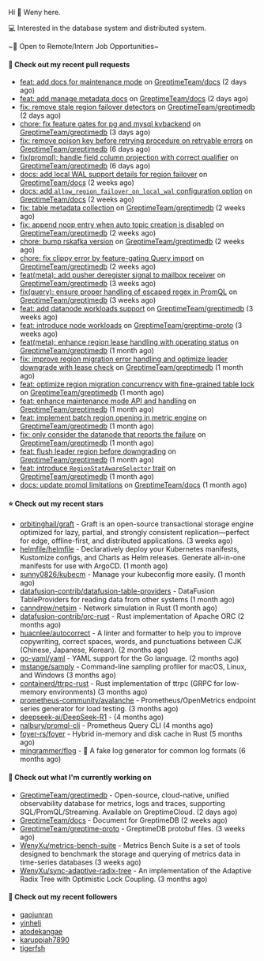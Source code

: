 Hi 👋 Weny here.

💻 Interested in the database system and distributed system.

~🍺 Open to Remote/Intern Job Opportunities~

#### 🔨 Check out my recent pull requests

- [feat: add docs for maintenance mode](https://github.com/GreptimeTeam/docs/pull/1800) on [GreptimeTeam/docs](https://github.com/GreptimeTeam/docs) (2 days ago)
- [feat: add manage metadata docs](https://github.com/GreptimeTeam/docs/pull/1799) on [GreptimeTeam/docs](https://github.com/GreptimeTeam/docs) (2 days ago)
- [fix: remove stale region failover detectors](https://github.com/GreptimeTeam/greptimedb/pull/6221) on [GreptimeTeam/greptimedb](https://github.com/GreptimeTeam/greptimedb) (2 days ago)
- [chore: fix feature gates for pg and mysql kvbackend](https://github.com/GreptimeTeam/greptimedb/pull/6211) on [GreptimeTeam/greptimedb](https://github.com/GreptimeTeam/greptimedb) (3 days ago)
- [fix: remove poison key before retrying procedure on retryable errors](https://github.com/GreptimeTeam/greptimedb/pull/6189) on [GreptimeTeam/greptimedb](https://github.com/GreptimeTeam/greptimedb) (6 days ago)
- [fix(promql): handle field column projection with correct qualifier](https://github.com/GreptimeTeam/greptimedb/pull/6183) on [GreptimeTeam/greptimedb](https://github.com/GreptimeTeam/greptimedb) (6 days ago)
- [docs: add local WAL support details for region failover](https://github.com/GreptimeTeam/docs/pull/1742) on [GreptimeTeam/docs](https://github.com/GreptimeTeam/docs) (2 weeks ago)
- [docs: add `allow_region_failover_on_local_wal` configuration option](https://github.com/GreptimeTeam/docs/pull/1741) on [GreptimeTeam/docs](https://github.com/GreptimeTeam/docs) (2 weeks ago)
- [fix: table metadata collection](https://github.com/GreptimeTeam/greptimedb/pull/6102) on [GreptimeTeam/greptimedb](https://github.com/GreptimeTeam/greptimedb) (2 weeks ago)
- [fix: append noop entry when auto topic creation is disabled](https://github.com/GreptimeTeam/greptimedb/pull/6092) on [GreptimeTeam/greptimedb](https://github.com/GreptimeTeam/greptimedb) (2 weeks ago)
- [chore: bump rskafka version](https://github.com/GreptimeTeam/greptimedb/pull/6090) on [GreptimeTeam/greptimedb](https://github.com/GreptimeTeam/greptimedb) (2 weeks ago)
- [chore: fix clippy error by feature-gating Query import](https://github.com/GreptimeTeam/greptimedb/pull/6085) on [GreptimeTeam/greptimedb](https://github.com/GreptimeTeam/greptimedb) (2 weeks ago)
- [feat(meta): add pusher deregister signal to mailbox receiver](https://github.com/GreptimeTeam/greptimedb/pull/6072) on [GreptimeTeam/greptimedb](https://github.com/GreptimeTeam/greptimedb) (3 weeks ago)
- [fix(query): ensure proper handling of escaped regex in PromQL](https://github.com/GreptimeTeam/greptimedb/pull/6062) on [GreptimeTeam/greptimedb](https://github.com/GreptimeTeam/greptimedb) (3 weeks ago)
- [feat: add datanode workloads support](https://github.com/GreptimeTeam/greptimedb/pull/6055) on [GreptimeTeam/greptimedb](https://github.com/GreptimeTeam/greptimedb) (3 weeks ago)
- [feat: introduce node workloads](https://github.com/GreptimeTeam/greptime-proto/pull/235) on [GreptimeTeam/greptime-proto](https://github.com/GreptimeTeam/greptime-proto) (3 weeks ago)
- [feat(meta): enhance region lease handling with operating status](https://github.com/GreptimeTeam/greptimedb/pull/6027) on [GreptimeTeam/greptimedb](https://github.com/GreptimeTeam/greptimedb) (1 month ago)
- [fix: improve region migration error handling and optimize leader downgrade with lease check](https://github.com/GreptimeTeam/greptimedb/pull/6026) on [GreptimeTeam/greptimedb](https://github.com/GreptimeTeam/greptimedb) (1 month ago)
- [feat: optimize region migration concurrency with fine-grained table lock](https://github.com/GreptimeTeam/greptimedb/pull/6023) on [GreptimeTeam/greptimedb](https://github.com/GreptimeTeam/greptimedb) (1 month ago)
- [feat: enhance maintenance mode API and handling](https://github.com/GreptimeTeam/greptimedb/pull/6022) on [GreptimeTeam/greptimedb](https://github.com/GreptimeTeam/greptimedb) (1 month ago)
- [feat: implement batch region opening in metric engine](https://github.com/GreptimeTeam/greptimedb/pull/6017) on [GreptimeTeam/greptimedb](https://github.com/GreptimeTeam/greptimedb) (1 month ago)
- [fix: only consider the datanode that reports the failure](https://github.com/GreptimeTeam/greptimedb/pull/6004) on [GreptimeTeam/greptimedb](https://github.com/GreptimeTeam/greptimedb) (1 month ago)
- [feat: flush leader region before downgrading](https://github.com/GreptimeTeam/greptimedb/pull/5995) on [GreptimeTeam/greptimedb](https://github.com/GreptimeTeam/greptimedb) (1 month ago)
- [feat: introduce `RegionStatAwareSelector` trait](https://github.com/GreptimeTeam/greptimedb/pull/5990) on [GreptimeTeam/greptimedb](https://github.com/GreptimeTeam/greptimedb) (1 month ago)
- [docs: update promql limitations](https://github.com/GreptimeTeam/docs/pull/1684) on [GreptimeTeam/docs](https://github.com/GreptimeTeam/docs) (1 month ago)

#### ⭐ Check out my recent stars

- [orbitinghail/graft](https://github.com/orbitinghail/graft) - Graft is an open-source transactional storage engine optimized for lazy, partial, and strongly consistent replication—perfect for edge, offline-first, and distributed applications. (3 weeks ago)
- [helmfile/helmfile](https://github.com/helmfile/helmfile) - Declaratively deploy your Kubernetes manifests, Kustomize configs, and Charts as Helm releases. Generate all-in-one manifests for use with ArgoCD. (1 month ago)
- [sunny0826/kubecm](https://github.com/sunny0826/kubecm) - Manage your kubeconfig more easily. (1 month ago)
- [datafusion-contrib/datafusion-table-providers](https://github.com/datafusion-contrib/datafusion-table-providers) - DataFusion TableProviders for reading data from other systems (1 month ago)
- [canndrew/netsim](https://github.com/canndrew/netsim) - Network simulation in Rust (1 month ago)
- [datafusion-contrib/orc-rust](https://github.com/datafusion-contrib/orc-rust) - Rust implementation of Apache ORC (2 months ago)
- [huacnlee/autocorrect](https://github.com/huacnlee/autocorrect) - A linter and formatter to help you to improve copywriting, correct spaces, words, and punctuations between CJK (Chinese, Japanese, Korean). (2 months ago)
- [go-yaml/yaml](https://github.com/go-yaml/yaml) - YAML support for the Go language. (2 months ago)
- [mstange/samply](https://github.com/mstange/samply) - Command-line sampling profiler for macOS, Linux, and Windows (3 months ago)
- [containerd/ttrpc-rust](https://github.com/containerd/ttrpc-rust) - Rust implementation of ttrpc (GRPC for low-memory environments) (3 months ago)
- [prometheus-community/avalanche](https://github.com/prometheus-community/avalanche) - Prometheus/OpenMetrics endpoint series generator for load testing. (3 months ago)
- [deepseek-ai/DeepSeek-R1](https://github.com/deepseek-ai/DeepSeek-R1) -  (4 months ago)
- [nalbury/promql-cli](https://github.com/nalbury/promql-cli) - Prometheus Query CLI (4 months ago)
- [foyer-rs/foyer](https://github.com/foyer-rs/foyer) - Hybrid in-memory and disk cache in Rust (5 months ago)
- [mingrammer/flog](https://github.com/mingrammer/flog) - :tophat: A fake log generator for common log formats (6 months ago)

#### 👷 Check out what I'm currently working on

- [GreptimeTeam/greptimedb](https://github.com/GreptimeTeam/greptimedb) - Open-source, cloud-native, unified observability database for metrics, logs and traces, supporting SQL/PromQL/Streaming. Available on GreptimeCloud. (2 days ago)
- [GreptimeTeam/docs](https://github.com/GreptimeTeam/docs) - Document for GreptimeDB (2 weeks ago)
- [GreptimeTeam/greptime-proto](https://github.com/GreptimeTeam/greptime-proto) - GreptimeDB protobuf files. (3 weeks ago)
- [WenyXu/metrics-bench-suite](https://github.com/WenyXu/metrics-bench-suite) - Metrics Bench Suite is a set of tools designed to benchmark the storage and querying of metrics data in time-series databases (3 weeks ago)
- [WenyXu/sync-adaptive-radix-tree](https://github.com/WenyXu/sync-adaptive-radix-tree) - An implementation of the Adaptive Radix Tree with Optimistic Lock Coupling. (3 months ago)

#### 👯 Check out my recent followers

- [gaojunran](https://github.com/gaojunran)
- [yinheli](https://github.com/yinheli)
- [atodekangae](https://github.com/atodekangae)
- [karuppiah7890](https://github.com/karuppiah7890)
- [tigerfsh](https://github.com/tigerfsh)


